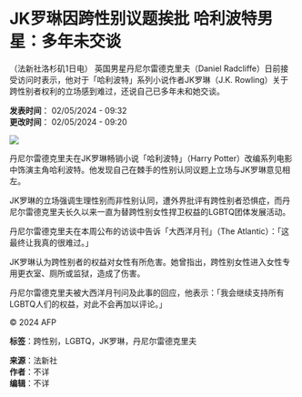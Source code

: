 # JK罗琳因跨性别议题挨批 哈利波特男星：多年未交谈

（法新社洛杉矶1日电） 英国男星丹尼尔雷德克里夫（Daniel Radcliffe）日前接受访问时表示，他对于「哈利波特」系列小说作者JK罗琳（J.K. Rowling）关于跨性别者权利的立场感到难过，还说自己已多年未和她交谈。

**发表时间**： 02/05/2024 - 09:32  
**更改时间**： 02/05/2024 - 09:20

![](https://s.rfi.fr/media/display/020b8dae-e6c1-11ee-a196-005056bfb2b6/w:980/p:16x9/img-default-RFI.jpg)

丹尼尔雷德克里夫在JK罗琳畅销小说「哈利波特」（Harry Potter）改编系列电影中饰演主角哈利波特。他发现自己在棘手的性别认同议题上立场与JK罗琳意见相左。

JK罗琳的立场强调生理性别而非性别认同，遭外界批评有跨性别者恐惧症，而丹尼尔雷德克里夫长久以来一直为替跨性别女性捍卫权益的LGBTQ团体发展活动。

丹尼尔雷德克里夫在本周公布的访谈中告诉「大西洋月刊」（The Atlantic）：「这最终让我真的很难过。」

JK罗琳认为跨性别者的权益对女性有所危害。她曾指出，跨性别女性进入女性专用更衣室、厕所或监狱，造成了伤害。

丹尼尔雷德克里夫被大西洋月刊问及此事的回应，他表示：「我会继续支持所有LGBTQ人们的权益，对此不会再加以评论。」

© 2024 AFP

**标签**：跨性别，LGBTQ，JK罗琳，丹尼尔雷德克里夫

**来源**：法新社  
**作者**：不详  
**编辑**：不详